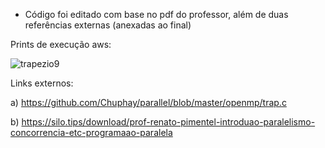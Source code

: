 - Código foi editado com base no pdf do professor, além de duas referências externas (anexadas ao final)


Prints de execução aws:

![trapezio9](https://user-images.githubusercontent.com/100282290/198755916-e5b94ad3-a928-4a5c-94b8-9b84b4ae0562.png)


Links externos:

a) https://github.com/Chuphay/parallel/blob/master/openmp/trap.c

b) https://silo.tips/download/prof-renato-pimentel-introduao-paralelismo-concorrencia-etc-programaao-paralela

